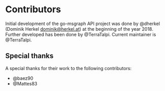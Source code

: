 # Contributors

Initial development of the go-msgraph API project was done by @dherkel (Dominik Herkel <dominik@herkel.at>) at the beginning of the year 2018. Further developed has been done by @TerraTalpi. Current maintainer is @TerraTalpi.

## Special thanks
A special thanks for their work to the following contributors:

* @baez90
* @Mattes83
